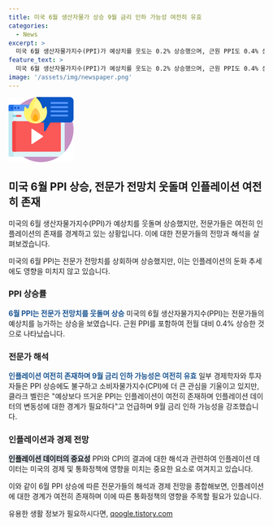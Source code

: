 ```yaml
---
title: 미국 6월 생산자물가 상승 9월 금리 인하 가능성 여전히 유효
categories:
  - News
excerpt: >
  미국 6월 생산자물가지수(PPI)가 예상치를 웃도는 0.2% 상승했으며, 근원 PPI도 0.4% 상승한 것으로 나타났다. 이에도 불구하고 인플레이션 둔화 추세는 이어지고 있지만, 9월 금리 인하 가능성은 여전히 유효하다는 전망이 나왔다. 경제학자와 투자자들은 CPI에 더 큰 관심을 가지고 있으며, 전문가들은 인플레이션 데이터를 면밀히 검토한 후에 금리 인하 여부를 결정할 것으로 보인다. 전문가들은 현재도 9월 금리 인하 가능성을 지지하고 있음을 강조했다.
feature_text: >
  미국 6월 생산자물가지수(PPI)가 예상치를 웃도는 0.2% 상승했으며, 근원 PPI도 0.4% 상승한 것으로 나타났다. 이에도 불구하고 인플레이션 둔화 추세는 이어지고 있지만, 9월 금리 인하 가능성은 여전히 유효하다는 전망이 나왔다. 경제학자와 투자자들은 CPI에 더 큰 관심을 가지고 있으며, 전문가들은 인플레이션 데이터를 면밀히 검토한 후에 금리 인하 여부를 결정할 것으로 보인다. 전문가들은 현재도 9월 금리 인하 가능성을 지지하고 있음을 강조했다.
image: '/assets/img/newspaper.png'
---
```


<p><img src="/assets/img/news.png" alt="rentncar 속보" /></p>

<h2 data-ke-size="size26">미국 6월 PPI 상승, 전문가 전망치 웃돌며 인플레이션 여전히 존재</h2>

<p>미국의 6월 생산자물가지수(PPI)가 예상치를 웃돌며 상승했지만, 전문가들은 여전히 인플레이션의 존재를 경계하고 있는 상황입니다. 이에 대한 전문가들의 전망과 해석을 살펴보겠습니다.</p>

<p data-ke-size="size16">미국의 6월 PPI는 전문가 전망치를 상회하며 상승했지만, 이는 인플레이션의 둔화 추세에도 영향을 미치지 않고 있습니다.</p>

<h3 data-ke-size="size24">PPI 상승률</h3>

<p><b><span style="color: #1a5490;">6월 PPI는 전문가 전망치를 웃돌며 상승</span></b>
미국의 6월 생산자물가지수(PPI)는 전문가들의 예상치를 능가하는 상승을 보였습니다. 근원 PPI를 포함하여 전월 대비 0.4% 상승한 것으로 나타났습니다.</p>

<h3 data-ke-size="size24">전문가 해석</h3>

<p><b><span style="color: #1a5490;">인플레이션 여전히 존재하며 9월 금리 인하 가능성은 여전히 유효</span></b>
일부 경제학자와 투자자들은 PPI 상승에도 불구하고 소비자물가지수(CPI)에 더 큰 관심을 기울이고 있지만, 클라크 벨린은 "예상보다 뜨거운 PPI는 인플레이션이 여전히 존재하며 인플레이션 데이터의 변동성에 대한 경계가 필요하다"고 언급하며 9월 금리 인하 가능성을 강조했습니다.</p>

<h3 data-ke-size="size24">인플레이션과 경제 전망</h3>

<p><b><span style="background-color: #21538527;">인플레이션 데이터의 중요성</span></b>
PPI와 CPI의 결과에 대한 해석과 관련하여 인플레이션 데이터는 미국의 경제 및 통화정책에 영향을 미치는 중요한 요소로 여겨지고 있습니다.</p>

<p>이와 같이 6월 PPI 상승에 따른 전문가들의 해석과 경제 전망을 종합해보면, 인플레이션에 대한 경계가 여전히 존재하며 이에 따른 통화정책의 영향을 주목할 필요가 있습니다.</p>
유용한 생활 정보가 필요하시다면, <a href="https://qoogle.tistory.com" rel="dofollow">qoogle.tistory.com</a>



